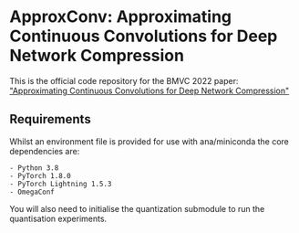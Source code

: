 # ApproxConv: Approximating Continuous Convolutions for Deep Network Compression

This is the official code repository for the BMVC 2022 paper: ["Approximating Continuous Convolutions for Deep Network Compression"](https://approxconv.active.vision)

## Requirements
Whilst an environment file is provided for use with ana/miniconda the core dependencies are:

    - Python 3.8
    - PyTorch 1.8.0
    - PyTorch Lightning 1.5.3
    - OmegaConf

You will also need to initialise the quantization submodule to run the quantisation experiments.